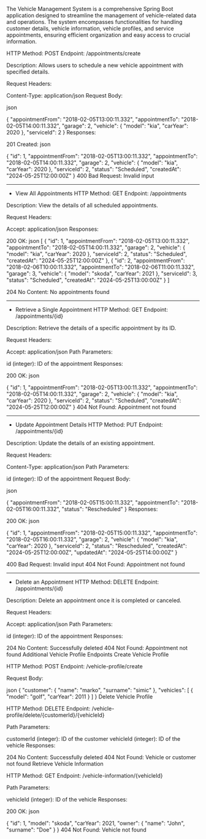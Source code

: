The Vehicle Management System is a comprehensive Spring Boot application designed to streamline the management of vehicle-related data and operations. 
The system encompasses functionalities for handling customer details, vehicle information, vehicle profiles, and service appointments, ensuring efficient organization and easy access to crucial information.






HTTP Method: POST
Endpoint: /appointments/create

Description: Allows users to schedule a new vehicle appointment with specified details.

Request Headers:

Content-Type: application/json
Request Body:

json

{
  "appointmentFrom": "2018-02-05T13:00:11.332",
  "appointmentTo": "2018-02-05T14:00:11.332",
  "garage": 2,
  "vehicle": {
    "model": "kia",
    "carYear": 2020
  },
  "serviceId": 2
}
Responses:

201 Created:
json

{
  "id": 1,
  "appointmentFrom": "2018-02-05T13:00:11.332",
  "appointmentTo": "2018-02-05T14:00:11.332",
  "garage": 2,
  "vehicle": {
    "model": "kia",
    "carYear": 2020
  },
  "serviceId": 2,
  "status": "Scheduled",
  "createdAt": "2024-05-25T12:00:00Z"
}
400 Bad Request: Invalid input

___________________________________________________________________________________________________________________________________________________________________

- View All Appointments
HTTP Method: GET
Endpoint: /appointments

Description: View the details of all scheduled appointments.

Request Headers:

Accept: application/json
Responses:

200 OK:
json
[
  {
    "id": 1,
    "appointmentFrom": "2018-02-05T13:00:11.332",
    "appointmentTo": "2018-02-05T14:00:11.332",
    "garage": 2,
    "vehicle": {
      "model": "kia",
      "carYear": 2020
    },
    "serviceId": 2,
    "status": "Scheduled",
    "createdAt": "2024-05-25T12:00:00Z"
  },
  {
    "id": 2,
    "appointmentFrom": "2018-02-06T10:00:11.332",
    "appointmentTo": "2018-02-06T11:00:11.332",
    "garage": 3,
    "vehicle": {
      "model": "skoda",
      "carYear": 2021
    },
    "serviceId": 3,
    "status": "Scheduled",
    "createdAt": "2024-05-25T13:00:00Z"
  }
  ]
  
204 No Content: No appointments found

___________________________________________________________________________________________________________________________________________________________________

- Retrieve a Single Appointment
HTTP Method: GET
Endpoint: /appointments/{id}

Description: Retrieve the details of a specific appointment by its ID.

Request Headers:

Accept: application/json
Path Parameters:

id (integer): ID of the appointment
Responses:

200 OK:
json

{
  "id": 1,
  "appointmentFrom": "2018-02-05T13:00:11.332",
  "appointmentTo": "2018-02-05T14:00:11.332",
  "garage": 2,
  "vehicle": {
    "model": "kia",
    "carYear": 2020
  },
  "serviceId": 2,
  "status": "Scheduled",
  "createdAt": "2024-05-25T12:00:00Z"
}
404 Not Found: Appointment not found

___________________________________________________________________________________________________________________________________________________________________

- Update Appointment Details
HTTP Method: PUT
Endpoint: /appointments/{id}

Description: Update the details of an existing appointment.

Request Headers:

Content-Type: application/json
Path Parameters:

id (integer): ID of the appointment
Request Body:

json

{
  "appointmentFrom": "2018-02-05T15:00:11.332",
  "appointmentTo": "2018-02-05T16:00:11.332",
  "status": "Rescheduled"
}
Responses:

200 OK:
json

{
  "id": 1,
  "appointmentFrom": "2018-02-05T15:00:11.332",
  "appointmentTo": "2018-02-05T16:00:11.332",
  "garage": 2,
  "vehicle": {
    "model": "kia",
    "carYear": 2020
  },
  "serviceId": 2,
  "status": "Rescheduled",
  "createdAt": "2024-05-25T12:00:00Z",
  "updatedAt": "2024-05-25T14:00:00Z"
}

400 Bad Request: Invalid input
404 Not Found: Appointment not found

___________________________________________________________________________________________________________________________________________________________________

- Delete an Appointment
HTTP Method: DELETE
Endpoint: /appointments/{id}

Description: Delete an appointment once it is completed or canceled.

Request Headers:

Accept: application/json
Path Parameters:

id (integer): ID of the appointment
Responses:

204 No Content: Successfully deleted
404 Not Found: Appointment not found
Additional Vehicle Profile Endpoints
Create Vehicle Profile

HTTP Method: POST
Endpoint: /vehicle-profile/create

Request Body:

json
{
  "customer": {
    "name": "marko",
    "surname": "simic"
  },
  "vehicles": [
    {
      "model": "golf",
      "carYear": 2011
    }
  ]
}
Delete Vehicle Profile

HTTP Method: DELETE
Endpoint: /vehicle-profile/delete/{customerId}/{vehicleId}

Path Parameters:

customerId (integer): ID of the customer
vehicleId (integer): ID of the vehicle
Responses:

204 No Content: Successfully deleted
404 Not Found: Vehicle or customer not found
Retrieve Vehicle Information

HTTP Method: GET
Endpoint: /vehicle-information/{vehicleId}

Path Parameters:

vehicleId (integer): ID of the vehicle
Responses:

200 OK:
json

{
  "id": 1,
  "model": "skoda",
  "carYear": 2021,
  "owner": {
    "name": "John",
    "surname": "Doe"
  }
}
404 Not Found: Vehicle not found
